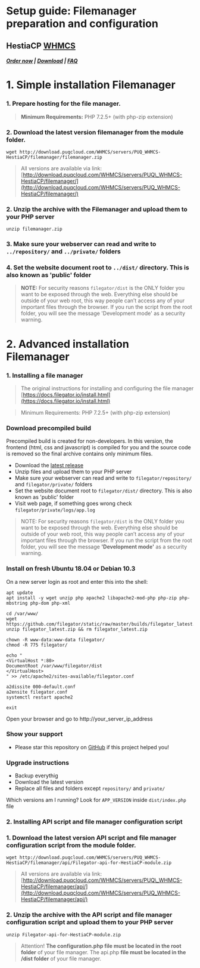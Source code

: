 # Setup guide: Filemanager preparation and configuration

## HestiaCP **[WHMCS](https://puqcloud.com/link.php?id=77)**

##### [Order now](https://puqcloud.com/index.php?rp=/store/whmcs-module-hestiacp) | [Download](https://download.puqcloud.com/WHMCS/servers/PUQ_WHMCS-HestiaCP/) | [FAQ](https://faq.puqcloud.com/) 

# 1. Simple installation Filemanager

### 1. Prepare hosting for the file manager.

>**Minimum Requirements:** PHP 7.2.5+ (with php-zip extension)

### 2. Download the latest version filemanager from the module folder.

```
wget http://download.puqcloud.com/WHMCS/servers/PUQ_WHMCS-HestiaCP/filemanager/filemanager.zip
```

>All versions are available via link: [http://download.puqcloud.com/WHMCS/servers/PUQ\_WHMCS-HestiaCP/filemanager/](http://download.puqcloud.com/WHMCS/servers/PUQ_WHMCS-HestiaCP/filemanager/)

### 2. Unzip the archive with the Filemanager and upload them to your PHP server

```
unzip filemanager.zip
```

### 3. Make sure your webserver can read and write to `../repository/` and `../private/` folders

### 4. Set the website document root to `../dist/` directory. This is also known as 'public' folder

>**NOTE:** For security reasons `filegator/dist` is the ONLY folder you want to be exposed through the web. Everything else should be outside of your web root, this way people can’t access any of your important files through the browser. If you run the script from the root folder, you will see the message 'Development mode' as a security warning.

# 2. Advanced installation Filemanager

### 1. Installing a file manager

>The original instructions for installing and configuring the file manager [https://docs.filegator.io/install.html](https://docs.filegator.io/install.html)

>Minimum Requirements: PHP 7.2.5+ (with php-zip extension)

### Download precompiled build

Precompiled build is created for non-developers. In this version, the frontend (html, css and javascript) is compiled for you and the source code is removed so the final archive contains only minimum files.

 - Download the [latest release](https://github.com/filegator/static/raw/master/builds/filegator_latest.zip)
 - Unzip files and upload them to your PHP server
 - Make sure your webserver can read and write to `filegator/repository/` and `filegator/private/` folders
 - Set the website document root to `filegator/dist/` directory. This is also known as 'public' folder
 - Visit web page, if something goes wrong check `filegator/private/logs/app.log`

>NOTE: For security reasons `filegator/dist` is the ONLY folder you want to be exposed through the web. Everything else should be outside of your web root, this way people can’t access any of your important files through the browser. If you run the script from the root folder, you will see the message **'Development mode'** as a security warning.

### Install on fresh Ubuntu 18.04 or Debian 10.3

On a new server login as root and enter this into the shell:

```
apt update
apt install -y wget unzip php apache2 libapache2-mod-php php-zip php-mbstring php-dom php-xml

cd /var/www/
wget https://github.com/filegator/static/raw/master/builds/filegator_latest.zip
unzip filegator_latest.zip && rm filegator_latest.zip

chown -R www-data:www-data filegator/
chmod -R 775 filegator/

echo "
<VirtualHost *:80>
DocumentRoot /var/www/filegator/dist
</VirtualHost>
" >> /etc/apache2/sites-available/filegator.conf

a2dissite 000-default.conf
a2ensite filegator.conf
systemctl restart apache2

exit
```

Open your browser and go to http://your\_server\_ip\_address

### Show your support

- Please star this repository on [GitHub](https://github.com/filegator/filegator/stargazers) if this project helped you!

### Upgrade instructions

- Backup everythig
- Download the latest version
- Replace all files and folders except `repository/` and `private/`

Which versions am I running? Look for `APP_VERSION` inside `dist/index.php` file

### 2. Installing API script and file manager configuration script

### 1. Download the latest version API script and file manager configuration script from the module folder.

```
wget http://download.puqcloud.com/WHMCS/servers/PUQ_WHMCS-HestiaCP/filemanager/api/Filegator-api-for-HestiaCP-module.zip
```

>All versions are available via link: [http://download.puqcloud.com/WHMCS/servers/PUQ\_WHMCS-HestiaCP/filemanager/api/](http://download.puqcloud.com/WHMCS/servers/PUQ_WHMCS-HestiaCP/filemanager/api/)

### 2. Unzip the archive with the API script and file manager configuration script and upload them to your PHP server

```
unzip Filegator-api-for-HestiaCP-module.zip
```

>Attention! **The configuration.php file must be located in the root folder** of your file manager. The api.php **file must be located in the /dist folder** of your file manager.
